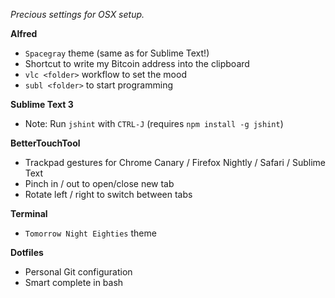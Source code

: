 *Precious settings for OSX setup.*

**Alfred**

- `Spacegray` theme (same as for Sublime Text!)
- Shortcut to write my Bitcoin address into the clipboard
- `vlc <folder>` workflow to set the mood
- `subl <folder>` to start programming

**Sublime Text 3**

- Note: Run `jshint` with `CTRL-J` (requires `npm install -g jshint`)

**BetterTouchTool**

- Trackpad gestures for Chrome Canary / Firefox Nightly / Safari / Sublime Text
 - Pinch in / out to open/close new tab
 - Rotate left / right to switch between tabs

**Terminal**

- `Tomorrow Night Eighties` theme

**Dotfiles**

- Personal Git configuration
- Smart complete in bash

